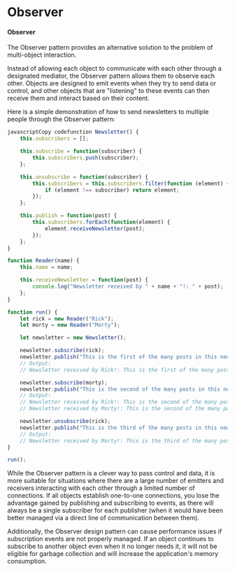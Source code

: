 # Observer

#### Observer

The Observer pattern provides an alternative solution to the problem of multi-object interaction.

Instead of allowing each object to communicate with each other through a designated mediator, the Observer pattern allows them to observe each other. Objects are designed to emit events when they try to send data or control, and other objects that are "listening" to these events can then receive them and interact based on their content.

Here is a simple demonstration of how to send newsletters to multiple people through the Observer pattern:

```javascript
javascriptCopy codefunction Newsletter() {
    this.subscribers = [];

    this.subscribe = function(subscriber) {
        this.subscribers.push(subscriber);
    };

    this.unsubscribe = function(subscriber) {
        this.subscribers = this.subscribers.filter(function (element) {
            if (element !== subscriber) return element;
        });
    };

    this.publish = function(post) {
        this.subscribers.forEach(function(element) {
            element.receiveNewsletter(post);
        });
    };
}

function Reader(name) {
    this.name = name;

    this.receiveNewsletter = function(post) {
        console.log("Newsletter received by " + name + "!: " + post);
    };
}

function run() {
    let rick = new Reader("Rick");
    let morty = new Reader("Morty");

    let newsletter = new Newsletter();

    newsletter.subscribe(rick);
    newsletter.publish("This is the first of the many posts in this newsletter");
    // Output:
    // Newsletter received by Rick!: This is the first of the many posts in this newsletter

    newsletter.subscribe(morty);
    newsletter.publish("This is the second of the many posts in this newsletter");
    // Output:
    // Newsletter received by Rick!: This is the second of the many posts in this newsletter
    // Newsletter received by Morty!: This is the second of the many posts in this newsletter

    newsletter.unsubscribe(rick);
    newsletter.publish("This is the third of the many posts in this newsletter");
    // Output:
    // Newsletter received by Morty!: This is the third of the many posts in this newsletter
}

run();
```

While the Observer pattern is a clever way to pass control and data, it is more suitable for situations where there are a large number of emitters and receivers interacting with each other through a limited number of connections. If all objects establish one-to-one connections, you lose the advantage gained by publishing and subscribing to events, as there will always be a single subscriber for each publisher (when it would have been better managed via a direct line of communication between them).

Additionally, the Observer design pattern can cause performance issues if subscription events are not properly managed. If an object continues to subscribe to another object even when it no longer needs it, it will not be eligible for garbage collection and will increase the application's memory consumption.

